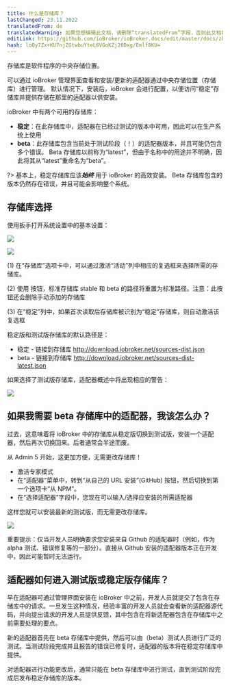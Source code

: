 ```yaml
---
title: 什么是存储库？
lastChanged: 23.11.2022
translatedFrom: de
translatedWarning: 如果您想编辑此文档，请删除“translatedFrom”字段，否则此文档将再次自动翻译
editLink: https://github.com/ioBroker/ioBroker.docs/edit/master/docs/zh-cn/basics/repositories.md
hash: loQy7Zx+KU7njZGtwbuYteL6VGoKZj20Dxg/Emlf8KU=
---
```

存储库是软件程序的中央存储位置。

可以通过 ioBroker 管理界面查看和安装/更新的适配器通过中央存储位置（存储库）进行管理。
默认情况下，安装后，ioBroker 会进行配置，以便访问“稳定”存储库并提供存储在那里的适配器以供安装。

ioBroker 中有两个可用的存储库：

- **稳定**：在此存储库中，适配器在已经过测试的版本中可用，因此可以在生产系统上使用
- **beta**：此存储库包含当前处于测试阶段（！）的适配器版本，并且可能仍包含多个错误。 Beta 存储库以前称为“latest”，但由于名称中的用途并不明确，因此将其从“latest”重命名为“beta”。

?> 基本上，稳定存储库应该***始终*** 用于 ioBroker 的高效安装。 Beta 存储库包含的版本仍然存在错误，并且可能会影响整个系统。

## 存储库选择
使用扳手打开系统设置中的基本设置：

![](../../de/basics/media/Repository_IconBasicSettings.png)

![](../../de/basics/media/Repository_BasicsSettingsDefaultPath.png)

(1) 在“存储库”选项卡中，可以通过激活“活动”列中相应的复选框来选择所需的存储库。

(2) 使用 按钮，标准存储库 stable 和 beta 的路径将重置为标准路径。注意：此按钮还会删除手动添加的存储库

(3) 在“稳定”列中，如果首次读取后存储库被识别为“稳定”存储库，则自动激活该复选框

稳定版和测试版存储库的默认路径是：

- 稳定 - 链接到存储库 http://download.iobroker.net/sources-dist.json
- beta - 链接到存储库 http://download.iobroker.net/sources-dist-latest.json

如果选择了测试版存储库，适配器概述中将出现相应的警告：

![](../../de/basics/media/Repository_AdapterRepInfo.png)

## 如果我需要 beta 存储库中的适配器，我该怎么办？
过去，这意味着将 ioBroker 中的存储库从稳定版切换到测试版，安装一个适配器，然后再次切换回来。后者通常会半途而废。

从 Admin 5 开始，这更加方便，无需更改存储库！

- 激活专家模式
- 在“适配器”菜单中，转到“从自己的 URL 安装”(GitHub) 按钮，然后切换到第一个选项卡“从 NPM”。
- 在“选择适配器”字段中，您现在可以输入/选择应安装的所需适配器

这样您就可以安装最新的测试版，而无需更改存储库。

![](../../de/basics/media/Repository_AdapterInstallNpm.png)

重要提示：仅当开发人员明确要求您安装来自 Github 的适配器时（例如，作为 alpha 测试、错误修复等的一部分）。直接从 Github 安装的适配器版本正在开发中，因此可能暂时无法运行。

## 适配器如何进入测试版或稳定版存储库？
早在适配器可通过管理界面安装在 ioBroker 中之前，开发人员就提交了包含在存储库中的请求。一旦发生这种情况，经验丰富的开发人员就会查看新的适配器源代码，并向提出请求的开发人员提供反馈，其中包含在将新适配器包含在存储库中之前需要处理的要点。

新的适配器首先在 beta 存储库中提供，然后可以由（beta）测试人员进行广泛的测试。当测试阶段完成并且报告的错误已修复时，适配器的版本将在稳定存储库中提供。

对适配器进行功能更改后，通常只能在 beta 存储库中进行测试，直到测试阶段完成后发布稳定存储库的版本。
